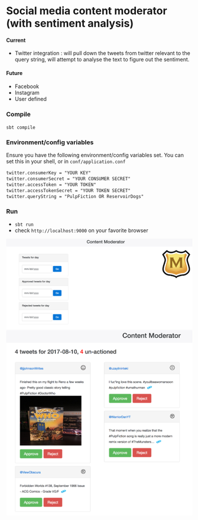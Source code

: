 Social media content moderator (with sentiment analysis)
=================================
#### Current
  - Twitter integration : will pull down the tweets from twitter relevant to the query string, will attempt to analyse the text to figure out the sentiment.
#### Future
  - Facebook
  - Instagram
  - User defined

### Compile
`sbt compile`

### Environment/config variables
Ensure you have the following environment/config variables set. You can set this in your shell, or in `conf/application.conf`
  ```
  twitter.consumerKey = "YOUR KEY"
  twitter.consumerSecret = "YOUR CONSUMER SECRET"
  twitter.accessToken = "YOUR TOKEN"
  twitter.accessTokenSecret = "YOUR TOKEN SECRET"
  twitter.queryString = "PulpFiction OR ReservoirDogs"
  ```
  
### Run
- `sbt run`
- check `http://localhost:9000` on your favorite browser

![Main Page](https://github.com/arjunmukherjee/social-feed-moderator/blob/master/public/images/mainpage.png)
![Tweet Page](https://github.com/arjunmukherjee/social-feed-moderator/blob/master/public/images/tweetpage.png)

